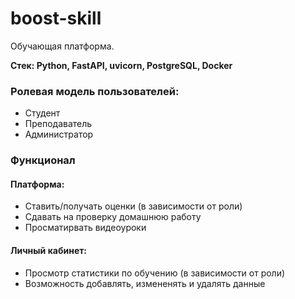 # boost-skill
Обучающая платформа.

**Стек: Python, FastAPI, uvicorn, PostgreSQL, Docker**

### Ролевая модель пользователей:
- Студент
- Преподаватель
- Администратор


### Функционал
#### Платформа:
- Ставить/получать оценки (в зависимости от роли)
- Сдавать на проверку домашнюю работу
- Просматирвать видеоуроки


#### Личный кабинет:
- Просмотр статистики по обучению (в зависимости от роли)
- Возможность добавлять, измененять и удалять данные
